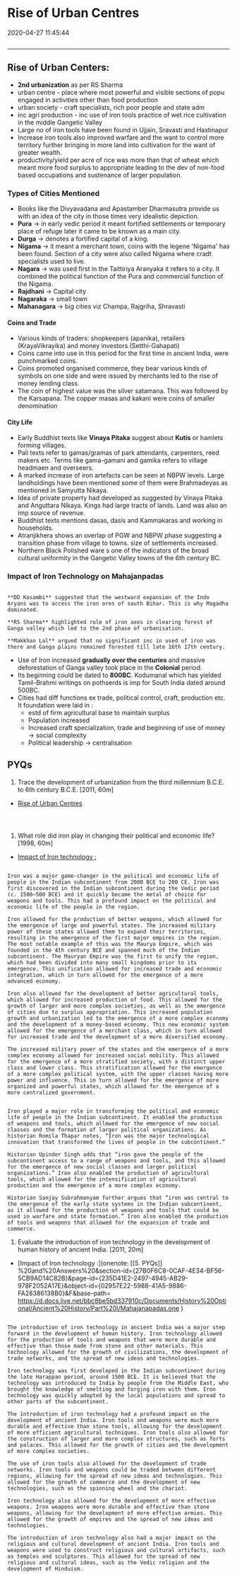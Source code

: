 # Rise of Urban Centres

2020-04-27 11:45:44

```toc
```

---

## Rise of Urban Centers:

- **2nd urbanization** as per RS Sharma
- urban centre - place where most powerful and visible sections of popu engaged in activities other than food production
- urban society - craft specialists, rich poor people and state adm
- inc agri production - inc use of iron tools practice of wet rice cultivation in the middle Gangetic Valley
- Large no of iron tools have been found in Ujjain, Sravasti and Hastinapur
- Increase iron tools also improved warfare and the want to control more territory further bringing in more land into cultivation for the want of greater wealth.
- productivity/yield per acre of rice was more than that of wheat which meant more food surplus to appropriate leading to the dev of non-food based occupations and sustenance of larger population.

### Types of Cities Mentioned

- Books like the Divyavadana and Apastamber Dharmasutra provide us with an idea of the city in those times very idealistic depiction.
- **Pura** -> in early vedic period it meant fortified settlements or temporary place of refuge later it came to be known as a main city.
- **Durga** -> denotes a fortified capital of a king.
- **Nigama** -> it meant a merchant town, coins with the legene 'Nigama' has been found. Section of a city were also called Nigama where cradt specialists used to live.
- **Nagara** -> was used first in the Taittiriya Aranyaka it refers to a city. It combined the political function of the Pura and commercial function of the Nigama.
- **Rajdhani** → Capital city
- **Nagaraka** → small town
- **Mahanagara** → big cities viz Champa, Rajgriha, Shravasti

#### Coins and Trade

- Various kinds of traders: shopkeepers (apanika), retailers (KrayaVikrayika) and money investors (Setthi-Gahapati)
- Coins came into use in this period for the first time in ancient India, were punchmarked coins.
- Coins promoted organised commerce, they bear various kinds of symbols on one side and were issued by merchants led to the rise of money lending class.
- The coin of highest value was the silver satamana. This was followed by the Karsapana. The copper masas and kakani were coins of smaller denomination

#### City Life

- Early Buddhist texts like **Vinaya Pitaka** suggest about **Kutis** or hamlets forming villages.
- Pali texts refer to gamas/gramas of park attendants, carpenters, reed makers etc. Terms like gama-gamani and gamika refers to village headmaen and overseers.
- A marked increase of iron artefacts can be seen at NBPW levels. Large landholdings have been mentioned some of them were Brahmadeyas as mentioned in Samyutta Nikaya.
- Idea of private property had developed as suggested by Vinaya Pitaka and Anguttara Nikaya. Kings had large tracts of lands. Land was also an imp source of revenue.
- Buddhist texts mentions dasas, dasis and Kammakaras and working in households.
- Atranjikhera shows an overlap of PGW and NBPW phase suggesting a transition phase from village to towns. size of settlements increased.
- Northern Black Polished ware s one of the indicators of the broad cultural uniformity in the Gangetic Valley towns of the 6th century BC.

### Impact of Iron Technology on Mahajanpadas

```ad-Views

**DD Kosambi** suggested that the westward expansion of the Indo Aryans was to access the iron ores of south Bihar. This is why Magadha dominated.

**RS Sharma** highlighted role of iron axes in clearing forest of Ganga valley which led to the 2nd phase of urbanisation.

**Makkhan Lal** argued that no significant inc in used of iron was there and Ganga plains remained forested till late 16th 17th century.

```

- Use of Iron increased **gradually over the centuries** and massive deforestation of Ganga valley took place in the **Colonial** period.
- Its beginning could be dated to **800BC**. Kodumanal which has yielded Tamil-Brahmi writings on pothserds is imp for South India dated around 500BC.
- Cities had diff functions ex trade, political control, craft, production etc. It foundation were laid in :
    - estd of firm agricultural base to maintain surplus
    - Population increased
    - Increased craft specialization, trade and beginning of use of money → social complexity
    - Political leadership → centralisation

## PYQs

1. Trace the development of urbanization from the third millennium B.C.E. to 6th century B.C.E. [2011, 60m]
- [Rise of Urban Centres](onenote:[[Rise]]%20of%20Urban%20Centres&section-id={27B0F6C8-0CAF-4E34-BF56-5CB9AD14C82B}&page-id={BA53C740-1AF9-42B9-8EF6-CDCDE4D59AE3}&end&base-path=https://d.docs.live.net/bbc8be5bd337910c/Documents/History%20Optional/Ancient%20History/Part%20I/Mahajanapadas.one)

```ad-Answer



```

1. What role did iron play in changing their political and economic life? [1998, 60m]
- [Impact of Iron technology :](onenote:[[Rise]]%20of%20Urban%20Centres&section-id={27B0F6C8-0CAF-4E34-BF56-5CB9AD14C82B}&page-id={BA53C740-1AF9-42B9-8EF6-CDCDE4D59AE3}&object-id={462DE6B7-8D17-45F1-B2F7-BFBE2B46B835}&13&base-path=https://d.docs.live.net/bbc8be5bd337910c/Documents/History%20Optional/Ancient%20History/Part%20I/Mahajanapadas.one)

```ad-Answer

Iron was a major game-changer in the political and economic life of people in the Indian subcontinent from 2000 BCE to 200 CE. Iron was first discovered in the Indian subcontinent during the Vedic period (c. 1500–500 BCE) and it quickly became the metal of choice for weapons and tools. This had a profound impact on the political and economic life of the people in the region. 

Iron allowed for the production of better weapons, which allowed for the emergence of large and powerful states. The increased military power of these states allowed them to expand their territories, resulting in the emergence of the first major empires in the region. The most notable example of this was the Maurya Empire, which was founded in the 4th century BCE and spanned much of the Indian subcontinent. The Mauryan Empire was the first to unify the region, which had been divided into many small kingdoms prior to its emergence. This unification allowed for increased trade and economic integration, which in turn allowed for the emergence of a more advanced economy.

Iron also allowed for the development of better agricultural tools, which allowed for increased production of food. This allowed for the growth of larger and more complex societies, as well as the emergence of cities due to surplus appropriation. This increased population growth and urbanization led to the emergence of a more complex economy and the development of a money-based economy. This new economic system allowed for the emergence of a merchant class, which in turn allowed for increased trade and the development of a more diversified economy. 

The increased military power of the states and the emergence of a more complex economy allowed for increased social mobility. This allowed for the emergence of a more stratified society, with a distinct upper class and lower class. This stratification allowed for the emergence of a more complex political system, with the upper classes having more power and influence. This in turn allowed for the emergence of more organized and powerful states, which allowed for the emergence of a more centralized government. 

```

```ad-Views

Iron played a major role in transforming the political and economic life of people in the Indian subcontinent. It enabled the production of weapons and tools, which allowed for the emergence of new social classes and the formation of larger political organizations. As historian Romila Thapar notes, “Iron was the major technological innovation that transformed the lives of people in the subcontinent.”

Historian Upinder Singh adds that “iron gave the people of the subcontinent access to a range of weapons and tools, and this allowed for the emergence of new social classes and larger political organizations.” Iron also enabled the production of agricultural tools, which allowed for the intensification of agricultural production and the emergence of a more complex economy.

Historian Sanjay Subrahmanyam further argues that “iron was central to the emergence of the early state systems in the Indian subcontinent, as it allowed for the production of weapons and tools that could be used in warfare and state formation.” Iron also enabled the production of tools and weapons that allowed for the expansion of trade and commerce.

```

1. Evaluate the introduction of iron technology in the development of human history of ancient India. [2011, 20m]
- [Impact of Iron technology :](onenote: [[5. PYQs]] %20and%20Answers%20&section-id={27B0F6C8-0CAF-4E34-BF56-5CB9AD14C82B}&page-id={235D41E2-2497-4945-AB29-978F2052A17E}&object-id={02957E22-5988-41A5-9886-FA28386138B0}&F&base-path= <https://d.docs.live.net/bbc8be5bd337910c/Documents/History%20Optional/Ancient%20History/Part%20I/Mahajanapadas.one> )

```ad-Answer

The introduction of iron technology in ancient India was a major step forward in the development of human history. Iron technology allowed for the production of tools and weapons that were more durable and effective than those made from stone and other materials. This technology allowed for the growth of civilizations, the development of trade networks, and the spread of new ideas and technologies.

Iron technology was first developed in the Indian subcontinent during the late Harappan period, around 1500 BCE. It is believed that the technology was introduced to India by people from the Middle East, who brought the knowledge of smelting and forging iron with them. Iron technology was quickly adopted by the local populations and spread to other parts of the subcontinent.

The introduction of iron technology had a profound impact on the development of ancient India. Iron tools and weapons were much more durable and effective than stone tools, allowing for the development of more efficient agricultural techniques. Iron tools also allowed for the construction of larger and more complex structures, such as forts and palaces. This allowed for the growth of cities and the development of more complex societies.

The use of iron tools also allowed for the development of trade networks. Iron tools and weapons could be traded between different regions, allowing for the spread of new ideas and technologies. This allowed for the growth of commerce and the development of new technologies, such as the spinning wheel and the chariot.

Iron technology also allowed for the development of more effective weapons. Iron weapons were more durable and effective than stone weapons, allowing for the development of more effective armies. This allowed for the growth of empires and the spread of new ideas and technologies.

The introduction of iron technology also had a major impact on the religious and cultural development of ancient India. Iron tools and weapons were used to construct religious and cultural artifacts, such as temples and sculptures. This allowed for the spread of new religious and cultural ideas, such as the Vedic religion and the development of Hinduism.

```
